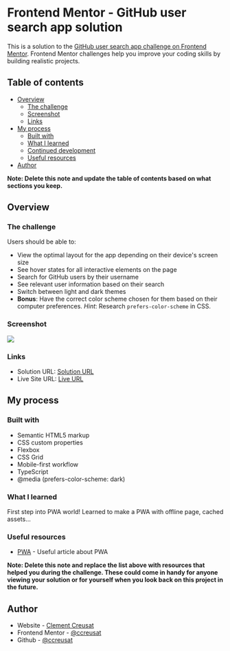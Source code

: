 # Frontend Mentor - GitHub user search app solution

This is a solution to the [GitHub user search app challenge on Frontend Mentor](https://www.frontendmentor.io/challenges/github-user-search-app-Q09YOgaH6). Frontend Mentor challenges help you improve your coding skills by building realistic projects.

## Table of contents

- [Overview](#overview)
  - [The challenge](#the-challenge)
  - [Screenshot](#screenshot)
  - [Links](#links)
- [My process](#my-process)
  - [Built with](#built-with)
  - [What I learned](#what-i-learned)
  - [Continued development](#continued-development)
  - [Useful resources](#useful-resources)
- [Author](#author)

**Note: Delete this note and update the table of contents based on what sections you keep.**

## Overview

### The challenge

Users should be able to:

- View the optimal layout for the app depending on their device's screen size
- See hover states for all interactive elements on the page
- Search for GitHub users by their username
- See relevant user information based on their search
- Switch between light and dark themes
- **Bonus**: Have the correct color scheme chosen for them based on their computer preferences. _Hint_: Research `prefers-color-scheme` in CSS.

### Screenshot

![](https://ccreusat-github-user-search.vercel.app/assets/images/screenshot.jpg)

### Links

- Solution URL: [Solution URL](https://your-solution-url.com)
- Live Site URL: [Live URL](https://ccreusat-github-user-search.vercel.app/)

## My process

### Built with

- Semantic HTML5 markup
- CSS custom properties
- Flexbox
- CSS Grid
- Mobile-first workflow
- TypeScript
- @media (prefers-color-scheme: dark)

### What I learned

First step into PWA world! Learned to make a PWA with offline page, cached assets...

### Useful resources

- [PWA](https://web.dev/app-like-pwas/) - Useful article about PWA

**Note: Delete this note and replace the list above with resources that helped you during the challenge. These could come in handy for anyone viewing your solution or for yourself when you look back on this project in the future.**

## Author

- Website - [Clement Creusat](https://clement-creusat.vercel.app/)
- Frontend Mentor - [@ccreusat](https://www.frontendmentor.io/profile/ccreusat)
- Github - [@ccreusat](https://github.com/ccreusat)
